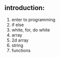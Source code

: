 ## introduction:
1. enter to programming
2. if else
3. white, for, do white
4. array
5. 2d array
6. string
7. functions
